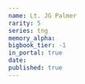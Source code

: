 ```yaml
---
name: Lt. JG Palmer
rarity: 5
series: tng
memory_alpha:
bigbook_tier: -1
in_portal: true
date:
published: true
---
```



